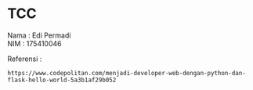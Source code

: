 # TCC
Nama : Edi Permadi  
NIM  : 175410046 

Referensi :  

    https://www.codepolitan.com/menjadi-developer-web-dengan-python-dan-flask-hello-world-5a3b1af29b052